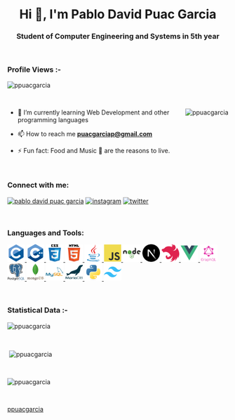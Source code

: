 <h1 align="center">Hi 👋, I'm Pablo David Puac Garcia</h1>
<h3 align="center">Student of Computer Engineering and Systems in 5th year</h3>

<br>

<p align="right"> <h3>Profile Views :-</h3> <img src="https://komarev.com/ghpvc/?username=ppuacgarcia&label=Profile%20views&color=0e75b6&style=flat"
    alt="ppuacgarcia" /> 
  </p>

<br>

<p><img align="right" src="https://github.com/Adam-pw/Adam-pw/blob/main/animation_500_kxa883sd.gif" alt="ppuacgarcia" /></p>


- 🌱 I’m currently learning Web Development and other programming languages

- 📫 How to reach me **puacgarciap@gmail.com**

- ⚡ Fun fact: Food and Music 🎵 are the reasons to live.

<br>

<h3 align="left">Connect with me:</h3>
<p align="left">
  <a href="https://www.facebook.com/profile.php?id=100007354367029&locale=es_LA" target="blank"><img align="center"
      src="https://raw.githubusercontent.com/rahuldkjain/github-profile-readme-generator/master/src/images/icons/Social/facebook.svg"
      alt="pablo david puac garcia" height="30" width="40" /></a>
  <a href="https://www.instagram.com/" target="blank"><img align="center"
      src="https://raw.githubusercontent.com/rahuldkjain/github-profile-readme-generator/master/src/images/icons/Social/instagram.svg"
      alt="instagram" height="30" width="40" /></a>
 <a href="https://x.com/home" target="blank"><img align="center"
      src="https://raw.githubusercontent.com/rahuldkjain/github-profile-readme-generator/master/src/images/icons/Social/twitter.svg"
      alt="twitter" height="30" width="40" /></a>
</p>

<br>

<h3 align="left">Languages and Tools:</h3>
<p align="left"> 
  <a href="https://www.cprogramming.com/" target="_blank" rel="noreferrer"> <img
      src="https://raw.githubusercontent.com/devicons/devicon/master/icons/c/c-original.svg"
      alt="c" width="40" height="40" /> </a> 
  <a href="https://www.w3schools.com/cpp/" target="_blank" rel="noreferrer">
    <img src="https://raw.githubusercontent.com/devicons/devicon/master/icons/cplusplus/cplusplus-original.svg"
      alt="cplusplus" width="40" height="40" /> </a> 
  <a href="https://www.w3schools.com/css/" target="_blank" rel="noreferrer"> <img
      src="https://raw.githubusercontent.com/devicons/devicon/master/icons/css3/css3-original-wordmark.svg" alt="css3"
      width="40" height="40" /> </a> 
  <a href="https://www.w3.org/html/" target="_blank" rel="noreferrer"> <img
      src="https://raw.githubusercontent.com/devicons/devicon/master/icons/html5/html5-original-wordmark.svg"
      alt="html5" width="40" height="40" /> </a> 
  <a href="https://www.java.com" target="_blank" rel="noreferrer"> <img
      src="https://raw.githubusercontent.com/devicons/devicon/master/icons/java/java-original.svg" alt="java" width="40"
      height="40" /> </a> 
  <a href="https://developer.mozilla.org/en-US/docs/Web/JavaScript" target="_blank" rel="noreferrer"> <img
      src="https://raw.githubusercontent.com/devicons/devicon/master/icons/javascript/javascript-original.svg"
      alt="javascript" width="40" height="40" /> </a> 
  <a href="https://nodejs.org" target="_blank" rel="noreferrer"> <img
      src="https://raw.githubusercontent.com/devicons/devicon/master/icons/nodejs/nodejs-original-wordmark.svg"
      alt="nodejs" width="40" height="40" /> </a> 
  <a href="https://nextjs.org/" target="_blank" rel="noreferrer"> <img
      src="https://raw.githubusercontent.com/devicons/devicon/master/icons/nextjs/nextjs-original.svg" alt="nextjs"
      width="40" height="40" /> </a> 
  <a href="https://nestjs.com/" target="_blank" rel="noreferrer"> <img
      src="https://raw.githubusercontent.com/devicons/devicon/master/icons/nestjs/nestjs-plain.svg" alt="nestjs"
      width="40" height="40" /> </a>
  <a href="https://vuejs.org/" target="_blank" rel="noreferrer"> <img
      src="https://raw.githubusercontent.com/devicons/devicon/master/icons/vuejs/vuejs-original.svg" alt="vue"
      width="40" height="40" /> </a>
  <a href="https://graphql.org/" target="_blank" rel="noreferrer"> <img
      src="https://raw.githubusercontent.com/devicons/devicon/master/icons/graphql/graphql-plain-wordmark.svg" alt="graphql"
      width="40" height="40" /> </a>
  <a href="https://www.postgresql.org/" target="_blank" rel="noreferrer"> <img
      src="https://raw.githubusercontent.com/devicons/devicon/master/icons/postgresql/postgresql-original-wordmark.svg"
      alt="postgresql" width="40" height="40" /> </a>
  <a href="https://www.mongodb.com/" target="_blank" rel="noreferrer"> <img
      src="https://raw.githubusercontent.com/devicons/devicon/master/icons/mongodb/mongodb-original-wordmark.svg"
      alt="mongodb" width="40" height="40" /> </a>
  <a href="https://www.mysql.com/" target="_blank" rel="noreferrer"> <img
      src="https://raw.githubusercontent.com/devicons/devicon/master/icons/mysql/mysql-original-wordmark.svg"
      alt="mysql" width="40" height="40" /> </a>
  <a href="https://mariadb.org/" target="_blank" rel="noreferrer"> <img
      src="https://raw.githubusercontent.com/devicons/devicon/master/icons/mariadb/mariadb-original-wordmark.svg"
      alt="mariadb" width="40" height="40" /> </a>
  <a href="https://www.python.org" target="_blank" rel="noreferrer"> <img
      src="https://raw.githubusercontent.com/devicons/devicon/master/icons/python/python-original.svg" alt="python"
      width="40" height="40" /> </a>
  <a href="https://tailwindcss.com/" target="_blank" rel="noreferrer"> <img
      src="https://raw.githubusercontent.com/devicons/devicon/master/icons/tailwindcss/tailwindcss-plain.svg" alt="tailwind"
      width="40" height="40" /> </a>
</p>

<br>

<h3>Statistical Data :-</h3>
<p><img align="center"
    src="https://github-readme-stats.vercel.app/api/top-langs?username=ppuacgarcia&show_icons=true&locale=en&bg_color=0d1117&text_color=ffffff&layout=compact"
    alt="ppuacgarcia" 
    bg_color=#808080/></p>

<br>

<p>&nbsp;<img align="center" src="https://github-readme-stats.vercel.app/api?username=ppuacgarcia&show_icons=true&locale=en&bg_color=0d1117&text_color=ffffff&repo=convoychat"
    alt="ppuacgarcia" /></p>

<br>

<p><img align="center" src="https://github-readme-streak-stats.herokuapp.com/?user=ppuacgarcia&theme=dark&background=0d1117&date_format=M%20j%5B%2C%20Y%5D" alt="ppuacgarcia" /></p>
      
<p align="left"> <a href="https://x.com/home" target="blank"><img
      src="https://img.shields.io/twitter/follow/?logo=twitter&style=for-the-badge" alt="" /></a> </p>

[ppuacgarcia](https://github.com/ppuacgarcia)
